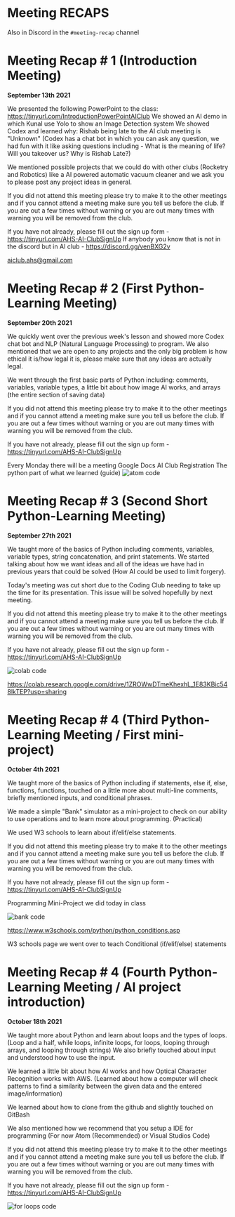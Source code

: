 # Meeting RECAPS
Also in Discord in the `#meeting-recap` channel

# **Meeting Recap # 1 (Introduction Meeting)**

**September 13th 2021**

We presented the following PowerPoint to the class: https://tinyurl.com/IntroductionPowerPointAIClub
We showed an AI demo in which Kunal use Yolo to show an Image Detection system
We showed Codex and learned why: Rishab being late to the AI club meeting is "Unknown" (Codex has a chat bot in which you can ask any question, we had fun with it like asking questions including - What is the meaning of life? Will you takeover us? Why is Rishab Late?)

We mentioned possible projects that we could do with other clubs (Rocketry and Robotics) like a AI powered automatic vacuum cleaner and we ask you to please post any project ideas in general.

 If you did not attend this meeting please try to make it to the other meetings and if you cannot attend a meeting make sure you tell us before the club. If you are out a few times without warning or you are out many times with warning you will be removed from the club.

If you have not already, please fill out the sign up form - https://tinyurl.com/AHS-AI-ClubSignUp
If anybody you know that is not in the discord but in AI club - https://discord.gg/venBXG2v

aiclub.ahs@gmail.com

# **Meeting Recap # 2 (First Python-Learning Meeting)**
**September 20th 2021**

We quickly went over the previous week's lesson and showed more Codex chat bot and NLP (Natural Language Processing) to program. We also mentioned that we are open to any projects and the only big problem is how ethical it is/how legal it is, please make sure that any ideas are actually legal. 

We went through the first basic parts of Python including: comments, variables, variable types, a little bit about how image AI works, and arrays (the entire section of saving data)

 If you did not attend this meeting please try to make it to the other meetings and if you cannot attend a meeting make sure you tell us before the club. If you are out a few times without warning or you are out many times with warning you will be removed from the club.

If you have not already, please fill out the sign up form - https://tinyurl.com/AHS-AI-ClubSignUp

Every Monday there will be a meeting 
Google Docs
AI Club Registration
The python part of what we learned (guide) 
![atom code](https://github.com/Artifical-Intelligence-AHS/ai-21/blob/main/Meeting-Recap/supportingImgs/recap2.png?raw=true)

# **Meeting Recap # 3 (Second Short Python-Learning Meeting)**
**September 27th 2021**

We taught more of the basics of Python including comments, variables, variable types, string concatenation, and print statements. We started talking about how we want ideas and all of the ideas we have had in previous years that could be solved (How AI could be used to limit forgery).

Today's meeting was cut short due to the Coding Club needing to take up the time for its presentation. This issue will be solved hopefully by next meeting.

 If you did not attend this meeting please try to make it to the other meetings and if you cannot attend a meeting make sure you tell us before the club. If you are out a few times without warning or you are out many times with warning you will be removed from the club.

If you have not already, please fill out the sign up form - https://tinyurl.com/AHS-AI-ClubSignUp

![colab code](https://github.com/Artifical-Intelligence-AHS/ai-21/blob/main/Meeting-Recap/supportingImgs/recap3.png?raw=true)

https://colab.research.google.com/drive/1ZROWwDTmeKhexhL_1E83KBic548lkTEP?usp=sharing

# **Meeting Recap # 4 (Third Python-Learning Meeting / First mini-project)**

**October 4th 2021**

We taught more of the basics of Python including if statements, else if, else, functions, functions, touched on a little more about multi-line comments, briefly mentioned inputs, and conditional phrases. 

We made a simple "Bank" simulator as a mini-project to check on our ability to use operations and to learn more about programming. (Practical)

We used W3 schools to learn about if/elif/else statements.

 If you did not attend this meeting please try to make it to the other meetings and if you cannot attend a meeting make sure you tell us before the club. If you are out a few times without warning or you are out many times with warning you will be removed from the club.

If you have not already, please fill out the sign up form - https://tinyurl.com/AHS-AI-ClubSignUp

Programming Mini-Project we did today in class

![bank code](https://github.com/Artifical-Intelligence-AHS/ai-21/blob/main/Meeting-Recap/supportingImgs/recap4.png?raw=true)

https://www.w3schools.com/python/python_conditions.asp

W3 schools page we went over to teach Conditional (if/elif/else) statements

# **Meeting Recap # 4 (Fourth Python-Learning Meeting / AI project introduction)**
**October 18th 2021**

We taught more about Python and learn about loops and the types of loops. (Loop and a half, while loops, infinite loops, for loops, looping through arrays, and looping through strings) We also briefly touched about  input and understood how to use the input.

We learned a little bit about how AI works and how Optical Character Recognition works with AWS. (Learned about how a computer will check patterns to find a similarity between the given data and the entered image/information)

We learned about how to clone from the github and slightly touched on GitBash

We also mentioned how we recommend that you setup a IDE for programming (For now Atom (Recommended) or Visual Studios Code)

If you did not attend this meeting please try to make it to the other meetings and if you cannot attend a meeting make sure you tell us before the club. If you are out a few times without warning or you are out many times with warning you will be removed from the club.

If you have not already, please fill out the sign up form - https://tinyurl.com/AHS-AI-ClubSignUp

![for loops code](https://github.com/Artifical-Intelligence-AHS/ai-21/blob/main/Meeting-Recap/supportingImgs/recap5.png?raw=true)